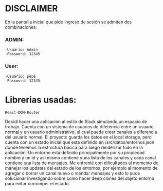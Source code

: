 # DISCLAIMER
En la pantalla inicial que pide ingreso de sesión se admiten dos combinaciones:

### ADMIN:
    -Usuario: Admin 
    -Password: 12345

### User:
    -Usuario: pepe 
    -Password: 12345

# Librerias usadas: 
    React-DOM-Router

Decidí hacer una aplicación al estilo de Slack simulando un espacio de trabajo. Cuenta con un sistema de usuarios de diferencia entre un usuario normal y un usuario administrativo, el cual puede crear canales a diferencia del usuario normal. El proyecto guarda los datos en el local storage, pero cuenta con un estado inicial que esta definido en /src/datos/entornos.json donde tenemos la estructura básica para luego renderizar todo en la aplicación. Un entorno está definido principalmente por su propiedad nombre y un id y asi mismo contiene yuna lista de los canales y cada canal contiene una lista de mensajes.
Me enfrenté con dificultades al momento de manejar los updates del estado de los entornos, por ejemplo al momento de agregar o borrar un canal nuevo o mandar mensajes y esto lo pude solucionar investigando sobre como hacer deep clones del objeto entorno para evitar corromper el estado.